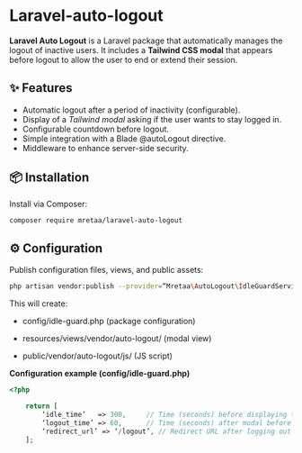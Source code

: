 # Laravel-auto-logout
**Laravel Auto Logout** is a Laravel package that automatically manages the logout of inactive users. It includes a **Tailwind CSS modal** that appears before logout to allow the user to end or extend their session.

## ✨ Features

- Automatic logout after a period of inactivity (configurable).
- Display of a *Tailwind modal* asking if the user wants to stay logged in.
- Configurable countdown before logout.
- Simple integration with a Blade @autoLogout directive.
- Middleware to enhance server-side security.

## 📦 Installation

Install via Composer:

```bash
composer require mretaa/laravel-auto-logout
```
## ⚙️ Configuration

Publish configuration files, views, and public assets:
```bash
php artisan vendor:publish --provider=“Mretaa\AutoLogout\IdleGuardServiceProvider”
```

This will create:

- config/idle-guard.php (package configuration)

- resources/views/vendor/auto-logout/ (modal view)

- public/vendor/auto-logout/js/ (JS script)


**Configuration example (config/idle-guard.php)**
```php
<?php

    return [
        ‘idle_time’   => 300,     // Time (seconds) before displaying the modal
        ‘logout_time’ => 60,      // Time (seconds) after modal before logging out
        ‘redirect_url’ => ‘/logout’, // Redirect URL after logging out
    ];
```

